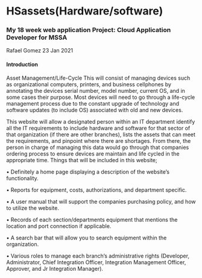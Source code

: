 # HSassets(Hardware/software)
### My 18 week web application Project: Cloud Application Developer for MSSA

Rafael Gomez
23 Jan 2021

#### Introduction
Asset Management/Life-Cycle 
This will consist of managing devices such as organizational computers, printers, and business cellphones by annotating the devices serial number, model number, current OS, and in some cases their purpose. Most devices will need to go through a life-cycle management process due to the constant upgrade of technology and software updates (to include OS) associated with old and new devices.


This website will allow a designated person within an IT department identify all the IT requirements to include hardware and software for that sector of that organization (if there are other branches), lists the assets that can meet the requirements, and pinpoint where there are shortages. From there, the person in charge of managing this data would go through that companies ordering process to ensure devices are maintain and life cycled in the appropriate time.
Things that will be included in this website;

•	Definitely a home page displaying a description of the website’s functionality.

•	Reports for equipment, costs, authorizations, and department specific.

•	A user manual that will support the companies purchasing policy, and how to utilize the website.

•	Records of each section/departments equipment that mentions the location and port connection if applicable.

•	A search bar that will allow you to search equipment within the organization.

•	Various roles to manage each branch’s administrative rights (Developer, Administrator, Chief Integration Officer, Integration Management Officer, Approver, and Jr Integration Manager).




